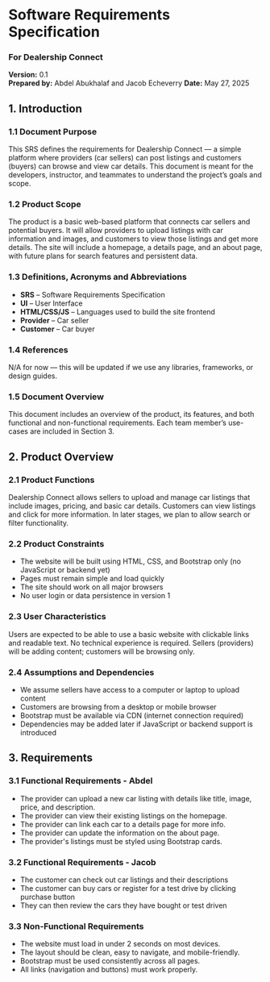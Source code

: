 # Software Requirements Specification  
### For Dealership Connect  
**Version:** 0.1  
**Prepared by:** Abdel Abukhalaf and Jacob Echeverry 
**Date:** May 27, 2025  

## 1. Introduction

### 1.1 Document Purpose  
This SRS defines the requirements for Dealership Connect — a simple platform where providers (car sellers) can post listings and customers (buyers) can browse and view car details. This document is meant for the developers, instructor, and teammates to understand the project’s goals and scope.

### 1.2 Product Scope  
The product is a basic web-based platform that connects car sellers and potential buyers. It will allow providers to upload listings with car information and images, and customers to view those listings and get more details. The site will include a homepage, a details page, and an about page, with future plans for search features and persistent data.

### 1.3 Definitions, Acronyms and Abbreviations  
- **SRS** – Software Requirements Specification  
- **UI** – User Interface  
- **HTML/CSS/JS** – Languages used to build the site frontend  
- **Provider** – Car seller  
- **Customer** – Car buyer  

### 1.4 References  
N/A for now — this will be updated if we use any libraries, frameworks, or design guides.

### 1.5 Document Overview  
This document includes an overview of the product, its features, and both functional and non-functional requirements. Each team member’s use-cases are included in Section 3.

## 2. Product Overview

### 2.1 Product Functions  
Dealership Connect allows sellers to upload and manage car listings that include images, pricing, and basic car details. Customers can view listings and click for more information. In later stages, we plan to allow search or filter functionality.

### 2.2 Product Constraints  
- The website will be built using HTML, CSS, and Bootstrap only (no JavaScript or backend yet)
- Pages must remain simple and load quickly
- The site should work on all major browsers
- No user login or data persistence in version 1

### 2.3 User Characteristics  
Users are expected to be able to use a basic website with clickable links and readable text. No technical experience is required. Sellers (providers) will be adding content; customers will be browsing only.

### 2.4 Assumptions and Dependencies  
- We assume sellers have access to a computer or laptop to upload content
- Customers are browsing from a desktop or mobile browser
- Bootstrap must be available via CDN (internet connection required)
- Dependencies may be added later if JavaScript or backend support is introduced

## 3. Requirements

### 3.1 Functional Requirements - Abdel 

- The provider can upload a new car listing with details like title, image, price, and description.
- The provider can view their existing listings on the homepage.
- The provider can link each car to a details page for more info.
- The provider can update the information on the about page.
- The provider's listings must be styled using Bootstrap cards.

 ### 3.2 Functional Requirements - Jacob

- The customer can check out car listings and their descriptions
- The customer can buy cars or register for a test drive by clicking purchase button
- They can then review the cars they have bought or test driven

 ### 3.3 Non-Functional Requirements

- The website must load in under 2 seconds on most devices.
- The layout should be clean, easy to navigate, and mobile-friendly.
- Bootstrap must be used consistently across all pages.
- All links (navigation and buttons) must work properly.

<!-- describe customer-side features  -->


